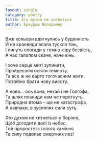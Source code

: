 ```yaml
---
layout: single
category: poetry
title: Хто духом не хитнеться
author: Бреурош Володимир
---
```


Вже кольори вдягнулись у буденність   
Й на краєвиди впала тускла тінь,   
І линуть спогади у темно-сіру безвість,   
А час галопом скаче, наче кінь.   

І хоче серце миті зупинити,   
Пройдешнім осіяти темноту.   
Та все ж не варто тогочасним жити.   
Потрібно брати нову висоту.   

А нова… ось вона, нехай і не Голгофа,   
Та шлях планиди нам не перетнуть.   
Природна втома – ще не катастрофа.   
А навпаки, в зусиллях сили суть.   

Хто духом не хитнеться у борінні,   
Щоб догодити долі із небес,   
Той проросте із голого каміння   
Та силу подолає смертних лез!   
